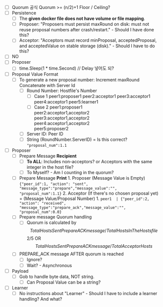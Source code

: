 - [ ] Quorum 공식
	Quorum >= (n/2)+1
		Floor / Ceiling?
- [ ] Persistence
	- [ ] The **given docker file does not have volume or file mapping**. 
	- [ ] Proposer: "Proposers must persist maxRound on disk: must not reuse proposal numbers after crash/restart." - Should I have done this?
	- [ ] Acceptor: "Acceptors must record minProposal, acceptedProposal, and acceptedValue on stable storage (disk)." - Should I have to do this?
- [ ] NO
- [ ] Proposer
	- [ ] time.Sleep(1 * time.Second) // Delay 넣어도 되?
- [ ] Proposal Value Format
	- [ ] To generate a new proposal number: Increment maxRound Concatenate with Server Id
		- [ ] Round Number: Hostfile's Number
			- [ ] Case 1
				peer1:proposer1
				peer2:acceptor1
				peer3:acceptor1
				peer4:acceptor1
				peer5:learner1
			- [ ] Case 2
				peer1:proposer1  
				peer2:acceptor1,acceptor2  
				peer3:acceptor1,acceptor2  
				peer4:acceptor1,acceptor2  
				peer5:proposer2
		- [ ] Server ID: Peer ID
		- [ ] String (RoundNumber.ServerID) = Is this correct?
			```"proposal_num":1.1```
- [ ] Proposer 
	- [ ] Prepare Message **Recipient**
		- [ ] **To ALL**: Includes non-acceptors? or Acceptors with the same integer in the host file?
		- [ ] To Myself? - Am I counting in the quorum?
	 - [ ] Prepare Message **Print**
			1. Proposer (Message Value is Empty)
				```{"peer_id":1, "action": "sent", "message_type":"prepare","message_value":"", "proposal_num":1.1}```
			2. Acceptor (If there's no chosen proposal yet) = (Message Value/Proposal Number)
				1. ```peer1  | {"peer_id":2, "action": "received", "message_type":"prepare_ack","message_value":"", "proposal_num":0.0}```
	- [ ] Prepare message Quorum handling
		- [ ] Quorum is calculated by $$Total Hosts Sent PrepareACKmessage/Total Hosts In The Hostsfile$$ 2/5 OR  $$Total Hosts Sent PrepareACKmessage/TotalAcceptorHosts $$

	- [ ] PREPARE_ACK message AFTER quorum is reached
		- [ ] Ignore?
		- [ ] Wait? - Asynchronous
- [ ] Payload
	- [ ] Gob to handle byte data, NOT string.
		- [ ] Can Proposal Value can be a string?
- [ ] Learner
	- [ ] No instructions about "Learner" - Should I have to include a learner handling?  And what?